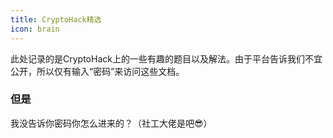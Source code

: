 ```yaml
---
title: CryptoHack精选
icon: brain
---
```


此处记录的是CryptoHack上的一些有趣的题目以及解法。由于平台告诉我们不宜公开，所以仅有输入“密码”来访问这些文档。

### 但是 

我没告诉你密码你怎么进来的？（社工大佬是吧😎）